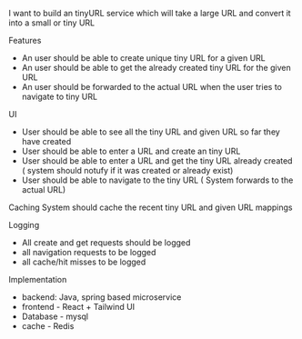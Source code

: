 I want to build an tinyURL service which will take a large URL and convert it into a small or tiny URL

Features
- An user should be able to create unique tiny URL for a given URL
- An user should be able to get the already created tiny URL for the given URL
- An user should be forwarded to the actual URL when the user tries to navigate to tiny URL

UI
- User should be able to see all the tiny URL and given URL so far they have created
- User should be able to enter a URL and create an tiny URL
- User should be able to enter a URL and get the tiny URL already created ( system should notufy if it was created or already exist)
- User should be able to navigate to the tiny URL ( System forwards to the actual URL)

Caching
System should cache the recent tiny URL and given URL mappings


Logging
- All create and get requests should be logged
- all navigation requests to be logged
- all cache/hit misses to be logged

Implementation
- backend: Java, spring based microservice
- frontend - React + Tailwind UI
- Database - mysql
- cache - Redis

